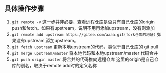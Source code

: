 ## 具体操作步骤
1. `git remote -v` 这一步并非必要，查看远程仓库是否只有自己仓库的origin push和fetch。如果有upstream，说明不用再添加upstream，没有则添加
2. `git remote add upstream https://gitee.com/aaaa.git(fork仓库的地址)` 如果没有upstream,添加upstream。
3. `git fetch upstream` 更新本地upstream的代码，类似于自己仓库的 git pull
4. `git merge upstream/master` 将本地代码和本地upstream/master 代码合并
5. `git push origin master` 将合并的代码推向远程仓库 这里的origin是自己仓库的别名，取决于remote add时的定义名称

